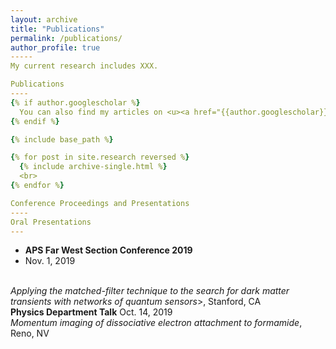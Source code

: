 ```yaml
---
layout: archive
title: "Publications"
permalink: /publications/
author_profile: true
-----
My current research includes XXX. 

Publications
----
{% if author.googlescholar %}
  You can also find my articles on <u><a href="{{author.googlescholar}}">my Google Scholar profile</a>.</u>
{% endif %}

{% include base_path %}

{% for post in site.research reversed %}
  {% include archive-single.html %}
  <br>
{% endfor %}

Conference Proceedings and Presentations
----
Oral Presentations
---
```

<ul>
<li> <b>APS Far West Section Conference 2019</b> </li>
<li> Nov. 1, 2019 </li>
</ul>
<br>
<i>Applying the matched-filter technique to the search for dark matter transients with networks of quantum sensors</i>>, Stanford, CA
<br>
<b>Physics Department Talk</b> Oct. 14, 2019
<br>
<i>Momentum imaging of dissociative electron attachment to formamide</i>, Reno, NV
<!-- Physics Department Talk July 22, 2019
Oral Presentation: “The Ontological Status of the Wavefunction,” Reno, NV
Physics Department Talk April 1, 2019
Oral Presentation: “The Ubiquitous Matched-Filter and its Application to Dark
Matter Detection,” Reno, NV
Great Basin Observatory Starfest 1 Conference 2018 Oct. 14, 2018
Invited Talk: “Detecting Exoplanets with the Great Basin Observatory,” Reno, NV
McNair Scholars Program Research Symposium 2018 Aug. 3, 2018
Oral Presentation: “Data Analysis in the Search for Dark Matter with a Network
of Precision Measurement Devices,” Reno, NV
Page 2
National McNair Conference at UCLA 2018 July 26, 2018
Oral Presentation: “Data Analysis in the Search for Dark Matter with a Network
of Precision Measurement Tools,” Los Angeles, CA -->


